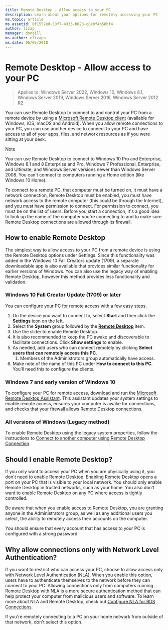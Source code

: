 ```yaml
---
title: Remote Desktop - Allow access to your PC
description: Learn about your options for remotely accessing your PC
ms.topic: article
ms.assetid: 0f1557ed-53f7-4333-b023-c8e0f4b58bf4
author: lizap
manager: dongill
ms.author: elizapo
ms.date: 06/05/2018
---
```

# Remote Desktop - Allow access to your PC

>Applies to: Windows Server 2022, Windows 10, Windows 8.1, Windows Server 2019, Windows Server 2016, Windows Server 2012 R2

You can use Remote Desktop to connect to and control your PC from a remote device by using a [Microsoft Remote Desktop client](remote-desktop-clients.md) (available for Windows, iOS, macOS and Android). When you allow remote connections to your PC, you can use another device to connect to your PC and have access to all of your apps, files, and network resources as if you were sitting at your desk.

> [!NOTE]
> You can use Remote Desktop to connect to Windows 10 Pro and Enterprise, Windows 8.1 and 8 Enterprise and Pro, Windows 7 Professional, Enterprise, and Ultimate, and Windows Server versions newer than Windows Server 2008. You can't connect to computers running a Home edition (like Windows 10 Home).

To connect to a remote PC, that computer must be turned on, it must have a network connection, Remote Desktop must be enabled, you must have network access to the remote computer (this could be through the Internet), and you must have permission to connect. For permission to connect, you must be on the list of users. Before you start a connection, it's a good idea to look up the name of the computer you're connecting to and to make sure Remote Desktop connections are allowed through its firewall.

## How to enable Remote Desktop

The simplest way to allow access to your PC from a remote device is using the Remote Desktop options under Settings. Since this functionality was added in the Windows 10 Fall Creators update (1709), a separate downloadable app is also available that provides similar functionality for earlier versions of Windows. You can also use the legacy way of enabling Remote Desktop, however this method provides less functionality and validation.

### Windows 10 Fall Creator Update (1709) or later

You can configure your PC for remote access with a few easy steps.
1. On the device you want to connect to, select **Start**  and then click the **Settings** icon on the left.
2. Select the **System** group followed by the [**Remote Desktop**](ms-settings:remotedesktop) item.
3. Use the slider to enable Remote Desktop.
4. It is also recommended to keep the PC awake and discoverable to facilitate connections. Click **Show settings** to enable.
5. As needed, add users who can connect remotely by clicking **Select users that can remotely access this PC**.
   1. Members of the Administrators group automatically have access.
6. Make note of the name of this PC under **How to connect to this PC**. You'll need this to configure the clients.

### Windows 7 and early version of Windows 10

To configure your PC for remote access, download and run the [Microsoft Remote Desktop Assistant](https://www.microsoft.com/download/details.aspx?id=50042). This assistant updates your system settings to enable remote access, ensures your computer is awake for connections, and checks that your firewall allows Remote Desktop connections.

### All versions of Windows (Legacy method)

To enable Remote Desktop using the legacy system properties, follow the instructions to [Connect to another computer using Remote Desktop Connection](https://windows.microsoft.com/windows/remote-desktop-connection-faq).

## Should I enable Remote Desktop?

If you only want to access your PC when you are physically using it, you don't need to enable Remote Desktop. Enabling Remote Desktop opens a port on your PC that is visible to your local network. You should only enable Remote Desktop in trusted networks, such as your home. You also don't want to enable Remote Desktop on any PC where access is tightly controlled.

Be aware that when you enable access to Remote Desktop, you are granting anyone in the Administrators group, as well as any additional users you select, the ability to remotely access their accounts on the computer.

You should ensure that every account that has access to your PC is configured with a strong password.

## Why allow connections only with Network Level Authentication?

If you want to restrict who can access your PC, choose to allow access only with Network Level Authentication (NLA). When you enable this option, users have to authenticate themselves to the network before they can connect to your PC. Allowing connections only from computers running Remote Desktop with NLA is a more secure authentication method that can help protect your computer from malicious users and software. To learn more about NLA and Remote Desktop, check out [Configure NLA for RDS Connections](/previous-versions/windows/it-pro/windows-server-2008-R2-and-2008/cc732713(v=ws.11)).

If you're remotely connecting to a PC on your home network from outside of that network, don't select this option.
